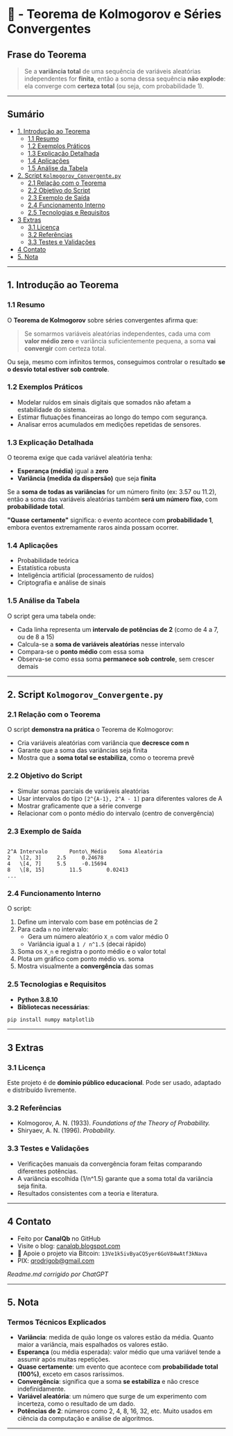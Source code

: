# 🧠 - Teorema de Kolmogorov e Séries Convergentes

## Frase do Teorema

> Se a **variância total** de uma sequência de variáveis aleatórias independentes for **finita**, então a soma dessa sequência **não explode**: ela converge com **certeza total** (ou seja, com probabilidade 1).

---

## Sumário

* [1. Introdução ao Teorema](#1-introdução-ao-teorema)
  * [1.1 Resumo](#11-resumo)
  * [1.2 Exemplos Práticos](#12-exemplos-práticos)
  * [1.3 Explicação Detalhada](#13-explicação-detalhada)
  * [1.4 Aplicações](#14-aplicações)
  * [1.5 Análise da Tabela](#15-análise-da-tabela)
* [2. Script `Kolmogorov_Convergente.py`](#2-script-kolmogorov_convergentepy)
  * [2.1 Relação com o Teorema](#21-relação-com-o-teorema)
  * [2.2 Objetivo do Script](#22-objetivo-do-script)
  * [2.3 Exemplo de Saída](#23-exemplo-de-saída)
  * [2.4 Funcionamento Interno](#24-funcionamento-interno)
  * [2.5 Tecnologias e Requisitos](#25-tecnologias-e-requisitos)
* [3 Extras](#3-extras)
  * [3.1 Licença](#31-licença)
  * [3.2 Referências](#32-referencias)
  * [3.3 Testes e Validações](#33-testes-e-validações)
* [4 Contato](#4-contato)
* [5. Nota](#5-nota)

---

## 1. Introdução ao Teorema

### 1.1 Resumo

O **Teorema de Kolmogorov** sobre séries convergentes afirma que:

> Se somarmos variáveis aleatórias independentes, cada uma com **valor médio zero** e variância suficientemente pequena, a soma **vai convergir** com certeza total.

Ou seja, mesmo com infinitos termos, conseguimos controlar o resultado **se o desvio total estiver sob controle**.

### 1.2 Exemplos Práticos

- Modelar ruídos em sinais digitais que somados não afetam a estabilidade do sistema.
- Estimar flutuações financeiras ao longo do tempo com segurança.
- Analisar erros acumulados em medições repetidas de sensores.

### 1.3 Explicação Detalhada

O teorema exige que cada variável aleatória tenha:

- **Esperança (média)** igual a **zero**  
- **Variância (medida da dispersão)** que seja **finita**

Se a **soma de todas as variâncias** for um número finito (ex: 3.57 ou 11.2), então a soma das variáveis aleatórias também **será um número fixo**, com **probabilidade total**.

**"Quase certamente"** significa: o evento acontece com **probabilidade 1**, embora eventos extremamente raros ainda possam ocorrer.

### 1.4 Aplicações

- Probabilidade teórica
- Estatística robusta
- Inteligência artificial (processamento de ruídos)
- Criptografia e análise de sinais

### 1.5 Análise da Tabela

O script gera uma tabela onde:

- Cada linha representa um **intervalo de potências de 2** (como de 4 a 7, ou de 8 a 15)
- Calcula-se a **soma de variáveis aleatórias** nesse intervalo
- Compara-se o **ponto médio** com essa soma
- Observa-se como essa soma **permanece sob controle**, sem crescer demais

---

## 2. Script `Kolmogorov_Convergente.py`

### 2.1 Relação com o Teorema

O script **demonstra na prática** o Teorema de Kolmogorov:

- Cria variáveis aleatórias com variância que **decresce com n**
- Garante que a soma das variâncias seja finita
- Mostra que a **soma total se estabiliza**, como o teorema prevê

### 2.2 Objetivo do Script

* Simular somas parciais de variáveis aleatórias
* Usar intervalos do tipo `[2^{A-1}, 2^A - 1]` para diferentes valores de A
* Mostrar graficamente que a série converge
* Relacionar com o ponto médio do intervalo (centro de convergência)

### 2.3 Exemplo de Saída

```

2^A	Intervalo		Ponto\_Médio	Soma Aleatória
2	\[2, 3]		2.5		0.24678
4	\[4, 7]		5.5		-0.15694
8	\[8, 15]		11.5		0.02413
...

````

### 2.4 Funcionamento Interno

O script:

1. Define um intervalo com base em potências de 2
2. Para cada `n` no intervalo:
   * Gera um número aleatório `X_n` com valor médio 0
   * Variância igual a `1 / n^1.5` (decai rápido)
3. Soma os `X_n` e registra o ponto médio e o valor total
4. Plota um gráfico com ponto médio vs. soma
5. Mostra visualmente a **convergência** das somas

### 2.5 Tecnologias e Requisitos

- **Python 3.8.10**
- **Bibliotecas necessárias**:

```bash
pip install numpy matplotlib
````

---

## 3 Extras

### 3.1 Licença

Este projeto é de **domínio público educacional**.
Pode ser usado, adaptado e distribuído livremente.

### 3.2 Referências

* Kolmogorov, A. N. (1933). *Foundations of the Theory of Probability.*
* Shiryaev, A. N. (1996). *Probability.*

### 3.3 Testes e Validações

* Verificações manuais da convergência foram feitas comparando diferentes potências.
* A variância escolhida (1/n^1.5) garante que a soma total da variância seja finita.
* Resultados consistentes com a teoria e literatura.

---

## 4 Contato

* Feito por **CanalQb** no GitHub
* Visite o blog: [canalqb.blogspot.com](https://canalqb.blogspot.com)
* 💸 Apoie o projeto via Bitcoin: `13Ve1k5ivByaCQ5yer6GoV84wAtf3kNava`
* PIX: [qrodrigob@gmail.com](mailto:qrodrigob@gmail.com)

*Readme.md corrigido por ChatGPT*

---

## 5. Nota

### Termos Técnicos Explicados

* **Variância**: medida de quão longe os valores estão da média. Quanto maior a variância, mais espalhados os valores estão.
* **Esperança** (ou média esperada): valor médio que uma variável tende a assumir após muitas repetições.
* **Quase certamente**: um evento que acontece com **probabilidade total (100%)**, exceto em casos raríssimos.
* **Convergência**: significa que a soma **se estabiliza** e não cresce indefinidamente.
* **Variável aleatória**: um número que surge de um experimento com incerteza, como o resultado de um dado.
* **Potências de 2**: números como 2, 4, 8, 16, 32, etc. Muito usados em ciência da computação e análise de algoritmos.

---
